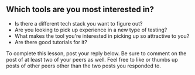 ## Which tools are you most interested in?

- Is there a different tech stack you want to figure out?
- Are you looking to pick up experience in a new type of testing?
- What makes the tool you're interested in picking up so attractive to you?
- Are there good tutorials for it?

To complete this lesson, post your reply below. Be sure to comment on the post
of at least two of your peers as well. Feel free to like or thumbs up posts of
other peers other than the two posts you responded to.
